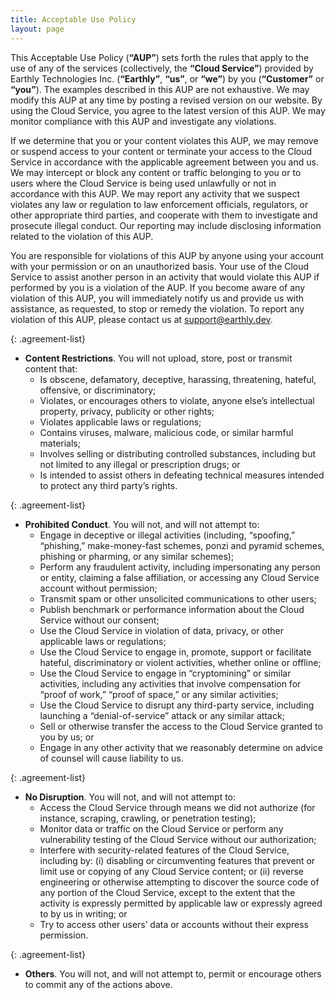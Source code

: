 ```yaml
---
title: Acceptable Use Policy
layout: page
---
```


<link rel="stylesheet" href="/assets/css/subpage.css">

This Acceptable Use Policy (**“AUP”**) sets forth the rules that apply to the use of any of the services (collectively, the **“Cloud Service”**) provided by Earthly Technologies Inc. (**“Earthly”**, **“us”**, or **“we”**) by you (**“Customer”** or **“you”**). The examples described in this AUP are not exhaustive. We may modify this AUP at any time by posting a revised version on our website. By using the Cloud Service, you agree to the latest version of this AUP. We may monitor compliance with this AUP and investigate any violations.

If we determine that you or your content violates this AUP, we may remove or suspend access to your content or terminate your access to the Cloud Service in accordance with the applicable agreement between you and us. We may intercept or block any content or traffic belonging to you or to users where the Cloud Service is being used unlawfully or not in accordance with this AUP. We may report any activity that we suspect violates any law or regulation to law enforcement officials, regulators, or other appropriate third parties, and cooperate with them to investigate and prosecute illegal conduct. Our reporting may include disclosing information related to the violation of this AUP.

You are responsible for violations of this AUP by anyone using your account with your permission or on an unauthorized basis. Your use of the Cloud Service to assist another person in an activity that would violate this AUP if performed by you is a violation of the AUP. If you become aware of any violation of this AUP, you will immediately notify us and provide us with assistance, as requested, to stop or remedy the violation. To report any violation of this AUP, please contact us at [support@earthly.dev](mailto:support@earthly.dev).

{: .agreement-list}
- **Content Restrictions**. You will not upload, store, post or transmit content that:
    - Is obscene, defamatory, deceptive, harassing, threatening, hateful, offensive, or discriminatory;
    - Violates, or encourages others to violate, anyone else’s intellectual property, privacy, publicity or other rights;
    - Violates applicable laws or regulations;
    - Contains viruses, malware, malicious code, or similar harmful materials;
    - Involves selling or distributing controlled substances, including but not limited to any illegal or prescription drugs; or
    - Is intended to assist others in defeating technical measures intended to protect any third party’s rights.

{: .agreement-list}
- **Prohibited Conduct**. You will not, and will not attempt to:
    - Engage in deceptive or illegal activities (including, “spoofing,” “phishing,” make-money-fast schemes, ponzi and pyramid schemes, phishing or pharming, or any similar schemes); 
    - Perform any fraudulent activity, including impersonating any person or entity, claiming a false affiliation, or accessing any Cloud Service account without permission;
    - Transmit spam or other unsolicited communications to other users; 
    - Publish benchmark or performance information about the Cloud Service without our consent;
    - Use the Cloud Service in violation of data, privacy, or other applicable laws or regulations; 
    - Use the Cloud Service to engage in, promote, support or facilitate hateful, discriminatory or violent activities, whether online or offline;
    - Use the Cloud Service to engage in “cryptomining” or similar activities, including any activities  that involve compensation for “proof of work,” “proof of space,” or any similar activities;
    - Use the Cloud Service to disrupt any third-party service, including launching a “denial-of-service” attack or any similar attack;
    - Sell or otherwise transfer the access to the Cloud Service granted to you by us; or
    - Engage in any other activity that we reasonably determine on advice of counsel will cause liability to us.

{: .agreement-list}
- **No Disruption**. You will not, and will not attempt to:
    - Access the Cloud Service through means we did not authorize (for instance, scraping, crawling, or penetration testing);
    - Monitor data or traffic on the Cloud Service or perform any vulnerability testing of the Cloud Service without our authorization;
    - Interfere with security-related features of the Cloud Service, including by: (i) disabling or circumventing features that prevent or limit use or copying of any Cloud Service content; or (ii) reverse engineering or otherwise attempting to discover the source code of any portion of the Cloud Service, except to the extent that the activity is expressly permitted by applicable law or expressly agreed to by us in writing; or
    - Try to access other users’ data or accounts without their express permission.

{: .agreement-list}
- **Others**. You will not, and will not attempt to, permit or encourage others to commit any of the actions above.
